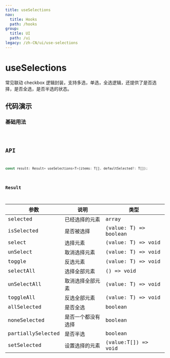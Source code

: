 ```yaml
---
title: useSelections
nav:
  title: Hooks
  path: /hooks
group:
  title: UI
  path: /ui
legacy: /zh-CN/ui/use-selections
---
```


# useSelections

常见联动 checkbox 逻辑封装，支持多选，单选，全选逻辑，还提供了是否选择，是否全选，是否半选的状态。

## 代码演示

### 基础用法

<code src="./demo/demo1.tsx" />

## API

```javascript
const result: Result= useSelections<T>(items: T[], defaultSelected?: T[]);
```

### Result

| 参数              | 说明               | 类型                  |
|-------------------|--------------------|-----------------------|
| selected          | 已经选择的元素     | array                 |
| isSelected        | 是否被选择         | (value: T) => boolean |
| select            | 选择元素           | (value: T) => void    |
| unSelect          | 取消选择元素       | (value: T) => void    |
| toggle            | 反选元素           | (value: T) => void    |
| selectAll         | 选择全部元素       | () => void            |
| unSelectAll       | 取消选择全部元素   | (value: T) => void    |
| toggleAll         | 反选全部元素       | (value: T) => void    |
| allSelected       | 是否全选           | boolean               |
| noneSelected      | 是否一个都没有选择 | boolean               |
| partiallySelected | 是否半选           | boolean               |
| setSelected       | 设置选择的元素     | (value:T[]) => void   |
